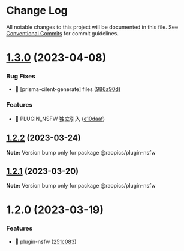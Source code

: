 # Change Log

All notable changes to this project will be documented in this file.
See [Conventional Commits](https://conventionalcommits.org) for commit guidelines.

# [1.3.0](https://github.com/rao-pics/core/compare/@raopics/plugin-nsfw@1.2.2...@raopics/plugin-nsfw@1.3.0) (2023-04-08)

### Bug Fixes

- 🐛 [prisma-cilent-generate] files ([986a90d](https://github.com/rao-pics/core/commit/986a90df674213cfe574bbb4a56651026f4397d5))

### Features

- 🎸 PLUGIN_NSFW 独立引入 ([e10daaf](https://github.com/rao-pics/core/commit/e10daaf085c7c0443cdc8a1174c94e83e8a5b37a))

## [1.2.2](https://github.com/rao-pics/core/compare/@raopics/plugin-nsfw@1.2.1...@raopics/plugin-nsfw@1.2.2) (2023-03-24)

**Note:** Version bump only for package @raopics/plugin-nsfw

## [1.2.1](https://github.com/rao-pics/core/compare/@raopics/plugin-nsfw@1.2.0...@raopics/plugin-nsfw@1.2.1) (2023-03-20)

**Note:** Version bump only for package @raopics/plugin-nsfw

# 1.2.0 (2023-03-19)

### Features

- 🎸 plugin-nsfw ([251c083](https://github.com/rao-pics/core/commit/251c0831cf1e4faf62ff929a10b100614e51019d))
